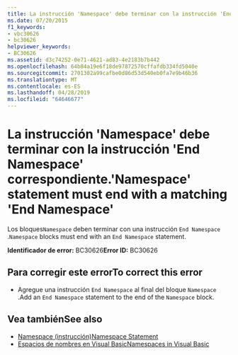 ```yaml
---
title: La instrucción 'Namespace' debe terminar con la instrucción 'End Namespace' correspondiente.
ms.date: 07/20/2015
f1_keywords:
- vbc30626
- bc30626
helpviewer_keywords:
- BC30626
ms.assetid: d3c74252-0e71-4621-ad83-4e2183b7b442
ms.openlocfilehash: 64b84a19e6f18de97872570cffafdb334fd5040e
ms.sourcegitcommit: 2701302a99cafbe0d86d53d540eb0fa7e9b46b36
ms.translationtype: MT
ms.contentlocale: es-ES
ms.lasthandoff: 04/28/2019
ms.locfileid: "64646677"
---
```

# <a name="namespace-statement-must-end-with-a-matching-end-namespace"></a><span data-ttu-id="097df-102">La instrucción 'Namespace' debe terminar con la instrucción 'End Namespace' correspondiente.</span><span class="sxs-lookup"><span data-stu-id="097df-102">'Namespace' statement must end with a matching 'End Namespace'</span></span>
<span data-ttu-id="097df-103">Los bloques`Namespace` deben terminar con una instrucción `End Namespace` .</span><span class="sxs-lookup"><span data-stu-id="097df-103">`Namespace` blocks must end with an `End Namespace` statement.</span></span>  
  
 <span data-ttu-id="097df-104">**Identificador de error:** BC30626</span><span class="sxs-lookup"><span data-stu-id="097df-104">**Error ID:** BC30626</span></span>  
  
## <a name="to-correct-this-error"></a><span data-ttu-id="097df-105">Para corregir este error</span><span class="sxs-lookup"><span data-stu-id="097df-105">To correct this error</span></span>  
  
- <span data-ttu-id="097df-106">Agregue una instrucción `End Namespace` al final del bloque `Namespace` .</span><span class="sxs-lookup"><span data-stu-id="097df-106">Add an `End Namespace` statement to the end of the `Namespace` block.</span></span>  
  
## <a name="see-also"></a><span data-ttu-id="097df-107">Vea también</span><span class="sxs-lookup"><span data-stu-id="097df-107">See also</span></span>

- [<span data-ttu-id="097df-108">Namespace (instrucción)</span><span class="sxs-lookup"><span data-stu-id="097df-108">Namespace Statement</span></span>](../../visual-basic/language-reference/statements/namespace-statement.md)
- [<span data-ttu-id="097df-109">Espacios de nombres en Visual Basic</span><span class="sxs-lookup"><span data-stu-id="097df-109">Namespaces in Visual Basic</span></span>](../../visual-basic/programming-guide/program-structure/namespaces.md)
